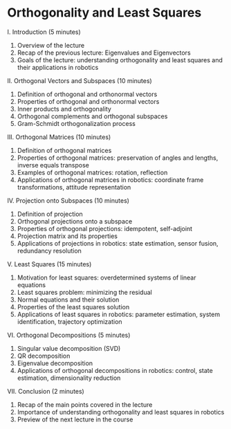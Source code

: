 # Orthogonality and Least Squares

I. Introduction (5 minutes)

1. Overview of the lecture
1. Recap of the previous lecture: Eigenvalues and Eigenvectors
1. Goals of the lecture: understanding orthogonality and least squares and their applications in robotics

II. Orthogonal Vectors and Subspaces (10 minutes)

1. Definition of orthogonal and orthonormal vectors
1. Properties of orthogonal and orthonormal vectors
1. Inner products and orthogonality
1. Orthogonal complements and orthogonal subspaces
1. Gram-Schmidt orthogonalization process

III. Orthogonal Matrices (10 minutes)

1. Definition of orthogonal matrices
1. Properties of orthogonal matrices: preservation of angles and lengths, inverse equals transpose
1. Examples of orthogonal matrices: rotation, reflection
1. Applications of orthogonal matrices in robotics: coordinate frame transformations, attitude representation

IV. Projection onto Subspaces (10 minutes)

1. Definition of projection
1. Orthogonal projections onto a subspace
1. Properties of orthogonal projections: idempotent, self-adjoint
1. Projection matrix and its properties
1. Applications of projections in robotics: state estimation, sensor fusion, redundancy resolution

V. Least Squares (15 minutes)

1. Motivation for least squares: overdetermined systems of linear equations
1. Least squares problem: minimizing the residual
1. Normal equations and their solution
1. Properties of the least squares solution
1. Applications of least squares in robotics: parameter estimation, system identification, trajectory optimization

VI. Orthogonal Decompositions (5 minutes)

1. Singular value decomposition (SVD)
1. QR decomposition
1. Eigenvalue decomposition
1. Applications of orthogonal decompositions in robotics: control, state estimation, dimensionality reduction

VII. Conclusion (2 minutes)

1. Recap of the main points covered in the lecture
1. Importance of understanding orthogonality and least squares in robotics
1. Preview of the next lecture in the course
